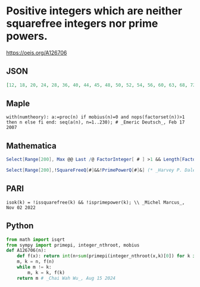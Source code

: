 # Positive integers which are neither squarefree integers nor prime powers\.
https://oeis.org/A126706
## JSON
```JSON
[12, 18, 20, 24, 28, 36, 40, 44, 45, 48, 50, 52, 54, 56, 60, 63, 68, 72, 75, 76, 80, 84, 88, 90, 92, 96, 98, 99, 100, 104, 108, 112, 116, 117, 120, 124, 126, 132, 135, 136, 140, 144, 147, 148, 150, 152, 153, 156, 160, 162, 164, 168, 171, 172, 175, 176, 180, 184, 188]
```
## Maple
```Maple
with(numtheory): a:=proc(n) if mobius(n)=0 and nops(factorset(n))>1 then n else fi end: seq(a(n), n=1..230); # _Emeric Deutsch_, Feb 17 2007
```
## Mathematica
```Mathematica
Select[Range[200], Max @@ Last /@ FactorInteger[ # ] >1 && Length[FactorInteger[ # ]] > 1 &] (* _Ray Chandler_, Feb 17 2007 *)
```
```Mathematica
Select[Range[200],!SquareFreeQ[#]&&!PrimePowerQ[#]&] (* _Harvey P. Dale_, Aug 05 2023 *)
```
## PARI
```PARI
isok(k) = !issquarefree(k) && !isprimepower(k); \\ _Michel Marcus_, Nov 02 2022
```
## Python
```Python
from math import isqrt
from sympy import primepi, integer_nthroot, mobius
def A126706(n):
    def f(x): return int(n+sum(primepi(integer_nthroot(x,k)[0]) for k in range(2,x.bit_length()))+sum(mobius(k)*(x//k**2) for k in range(1, isqrt(x)+1)))
    m, k = n, f(n)
    while m != k:
        m, k = k, f(k)
    return m # _Chai Wah Wu_, Aug 15 2024
```

